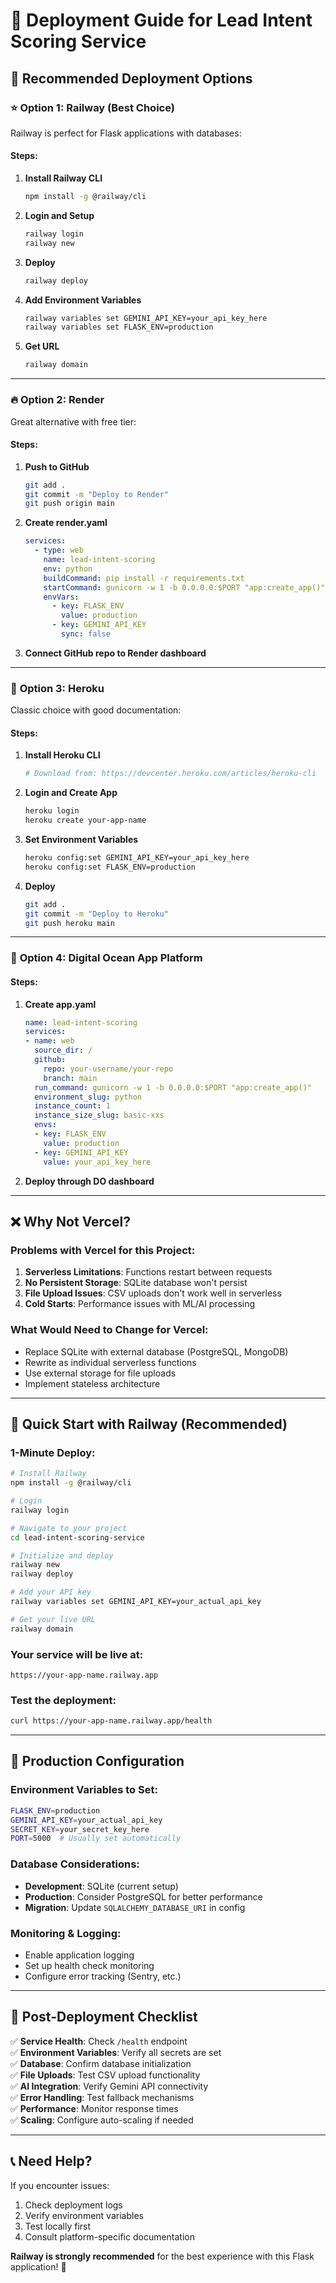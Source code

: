 # 🚀 Deployment Guide for Lead Intent Scoring Service

## 🎯 Recommended Deployment Options

### ⭐ **Option 1: Railway (Best Choice)**

Railway is perfect for Flask applications with databases:

#### **Steps:**
1. **Install Railway CLI**
   ```bash
   npm install -g @railway/cli
   ```

2. **Login and Setup**
   ```bash
   railway login
   railway new
   ```

3. **Deploy**
   ```bash
   railway deploy
   ```

4. **Add Environment Variables**
   ```bash
   railway variables set GEMINI_API_KEY=your_api_key_here
   railway variables set FLASK_ENV=production
   ```

5. **Get URL**
   ```bash
   railway domain
   ```

---

### 🔥 **Option 2: Render**

Great alternative with free tier:

#### **Steps:**
1. **Push to GitHub**
   ```bash
   git add .
   git commit -m "Deploy to Render"
   git push origin main
   ```

2. **Create render.yaml**
   ```yaml
   services:
     - type: web
       name: lead-intent-scoring
       env: python
       buildCommand: pip install -r requirements.txt
       startCommand: gunicorn -w 1 -b 0.0.0.0:$PORT "app:create_app()"
       envVars:
         - key: FLASK_ENV
           value: production
         - key: GEMINI_API_KEY
           sync: false
   ```

3. **Connect GitHub repo to Render dashboard**

---

### 🌊 **Option 3: Heroku**

Classic choice with good documentation:

#### **Steps:**
1. **Install Heroku CLI**
   ```bash
   # Download from: https://devcenter.heroku.com/articles/heroku-cli
   ```

2. **Login and Create App**
   ```bash
   heroku login
   heroku create your-app-name
   ```

3. **Set Environment Variables**
   ```bash
   heroku config:set GEMINI_API_KEY=your_api_key_here
   heroku config:set FLASK_ENV=production
   ```

4. **Deploy**
   ```bash
   git add .
   git commit -m "Deploy to Heroku"
   git push heroku main
   ```

---

### 🐳 **Option 4: Digital Ocean App Platform**

#### **Steps:**
1. **Create app.yaml**
   ```yaml
   name: lead-intent-scoring
   services:
   - name: web
     source_dir: /
     github:
       repo: your-username/your-repo
       branch: main
     run_command: gunicorn -w 1 -b 0.0.0.0:$PORT "app:create_app()"
     environment_slug: python
     instance_count: 1
     instance_size_slug: basic-xxs
     envs:
     - key: FLASK_ENV
       value: production
     - key: GEMINI_API_KEY
       value: your_api_key_here
   ```

2. **Deploy through DO dashboard**

---

## ❌ **Why Not Vercel?**

### **Problems with Vercel for this Project:**
1. **Serverless Limitations**: Functions restart between requests
2. **No Persistent Storage**: SQLite database won't persist
3. **File Upload Issues**: CSV uploads don't work well in serverless
4. **Cold Starts**: Performance issues with ML/AI processing

### **What Would Need to Change for Vercel:**
- Replace SQLite with external database (PostgreSQL, MongoDB)
- Rewrite as individual serverless functions
- Use external storage for file uploads
- Implement stateless architecture

---

## 🎯 **Quick Start with Railway (Recommended)**

### **1-Minute Deploy:**
```bash
# Install Railway
npm install -g @railway/cli

# Login
railway login

# Navigate to your project
cd lead-intent-scoring-service

# Initialize and deploy
railway new
railway deploy

# Add your API key
railway variables set GEMINI_API_KEY=your_actual_api_key

# Get your live URL
railway domain
```

### **Your service will be live at:**
```
https://your-app-name.railway.app
```

### **Test the deployment:**
```bash
curl https://your-app-name.railway.app/health
```

---

## 🔧 **Production Configuration**

### **Environment Variables to Set:**
```bash
FLASK_ENV=production
GEMINI_API_KEY=your_actual_api_key
SECRET_KEY=your_secret_key_here
PORT=5000  # Usually set automatically
```

### **Database Considerations:**
- **Development**: SQLite (current setup)
- **Production**: Consider PostgreSQL for better performance
- **Migration**: Update `SQLALCHEMY_DATABASE_URI` in config

### **Monitoring & Logging:**
- Enable application logging
- Set up health check monitoring
- Configure error tracking (Sentry, etc.)

---

## 🚨 **Post-Deployment Checklist**

✅ **Service Health**: Check `/health` endpoint  
✅ **Environment Variables**: Verify all secrets are set  
✅ **Database**: Confirm database initialization  
✅ **File Uploads**: Test CSV upload functionality  
✅ **AI Integration**: Verify Gemini API connectivity  
✅ **Error Handling**: Test fallback mechanisms  
✅ **Performance**: Monitor response times  
✅ **Scaling**: Configure auto-scaling if needed  

---

## 📞 **Need Help?**

If you encounter issues:
1. Check deployment logs
2. Verify environment variables
3. Test locally first
4. Consult platform-specific documentation

**Railway is strongly recommended** for the best experience with this Flask application! 🚀